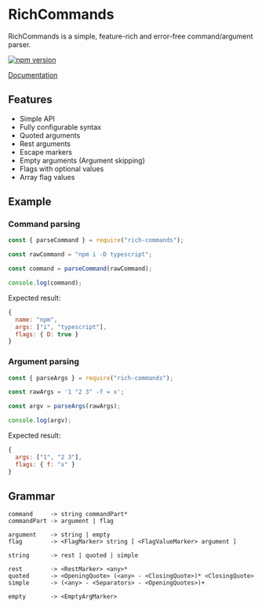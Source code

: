 # RichCommands

RichCommands is a simple, feature-rich and error-free command/argument parser.

[![npm version](https://badge.fury.io/js/rich-commands.svg)](https://www.npmjs.com/package/rich-commands)

[Documentation](https://4erem6a.github.io/RichCommands/)

## Features

- Simple API
- Fully configurable syntax
- Quoted arguments
- Rest arguments
- Escape markers
- Empty arguments (Argument skipping)
- Flags with optional values
- Array flag values

## Example

### Command parsing

```js
const { parseCommand } = require("rich-commands");

const rawCommand = "npm i -D typescript";

const command = parseCommand(rawCommand);

console.log(command);
```

Expected result:

```js
{
  name: "npm",
  args: ["i", "typescript"],
  flags: { D: true }
}
```

### Argument parsing

```js
const { parseArgs } = require("rich-commands");

const rawArgs = '1 "2 3" -f = x';

const argv = parseArgs(rawArgs);

console.log(argv);
```

Expected result:

```js
{
  args: ["1", "2 3"],
  flags: { f: "x" }
}
```

## Grammar

```
command     -> string commandPart*
commandPart -> argument | flag

argument    -> string | empty
flag        -> <FlagMarker> string [ <FlagValueMarker> argument ]

string      -> rest | quoted | simple

rest        -> <RestMarker> <any>*
quoted      -> <OpeningQuote> (<any> - <ClosingQuote>)* <ClosingQuote>
simple      -> (<any> - <Separators> - <OpeningQuotes>)+

empty       -> <EmptyArgMarker>
```
